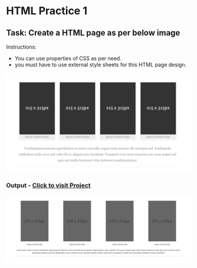 # HTML Practice 1

## Task: Create a HTML page as per below image

Instructions:
- You can use properties of CSS as per need.
- you must have to use external style sheets for this HTML page design.

![Example](image.png)

### Output - [Click to visit Project](https://ravi-patel57144.github.io/Cybercom-Creation-Internship-2024/HTML/Practice_1)

![Output](image-1.png)
